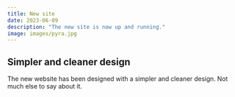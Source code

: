 ```yaml
---
title: New site
date: 2023-06-09
description: "The new site is now up and running."
image: images/pyra.jpg
---
```


## Simpler and cleaner design

The new website has been designed with a simpler and cleaner design.
Not much else to say about it.
